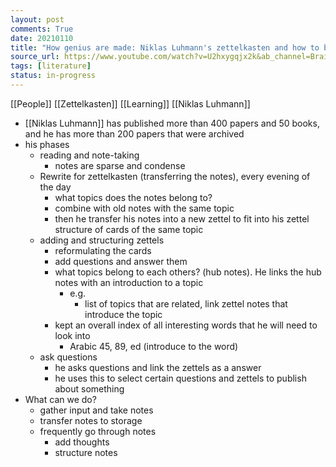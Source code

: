 ```yaml
---
layout: post
comments: True
date: 20210110
title: "How genius are made: Niklas Luhmann's zettelkasten and how to be creative and productive in thinking"
source_url: https://www.youtube.com/watch?v=U2hxygqjx2k&ab_channel=Brain-FriendlyThinking
tags: [literature]
status: in-progress
---
```


[[People]] [[Zettelkasten]] [[Learning]] [[Niklas Luhmann]]

-   [[Niklas Luhmann]] has published more than 400 papers and 50 books, and he has more than 200 papers that were archived
-   his phases
    -   reading and note-taking
        -   notes are sparse and condense
    -   Rewrite for zettelkasten (transferring the notes), every evening of the day
        -   what topics does the notes belong to?
        -   combine with old notes with the same topic
        -   then he transfer his notes into a new zettel to fit into his zettel structure of cards of the same topic
    -   adding and structuring zettels
        -   reformulating the cards
        -   add questions and answer them
        -   what topics belong to each others? (hub notes). He links the hub notes with an introduction to a topic
            -   e.g.
                -   list of topics that are related, link zettel notes that introduce the topic
        -   kept an overall index of all interesting words that he will need to look into
            -   Arabic 45, 89, ed (introduce to the word)
    -   ask questions
        -   he asks questions and link the zettels as a answer
        -   he uses this to select certain questions and zettels to publish about something
-   What can we do?
    -   gather input and take notes
    -   transfer notes to storage
    -   frequently go through notes
        -   add thoughts
        -   structure notes
